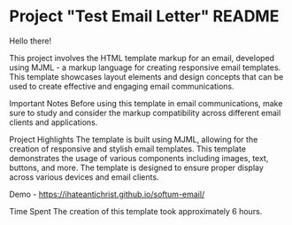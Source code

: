 # Project "Test Email Letter" README
Hello there!

This project involves the HTML template markup for an email, developed using MJML - a markup language for creating responsive email templates. This template showcases layout elements and design concepts that can be used to create effective and engaging email communications.

Important Notes
Before using this template in email communications, make sure to study and consider the markup compatibility across different email clients and applications.

Project Highlights
The template is built using MJML, allowing for the creation of responsive and stylish email templates.
This template demonstrates the usage of various components including images, text, buttons, and more.
The template is designed to ensure proper display across various devices and email clients.

Demo - https://ihateantichrist.github.io/softum-email/

Time Spent
The creation of this template took approximately 6 hours.
